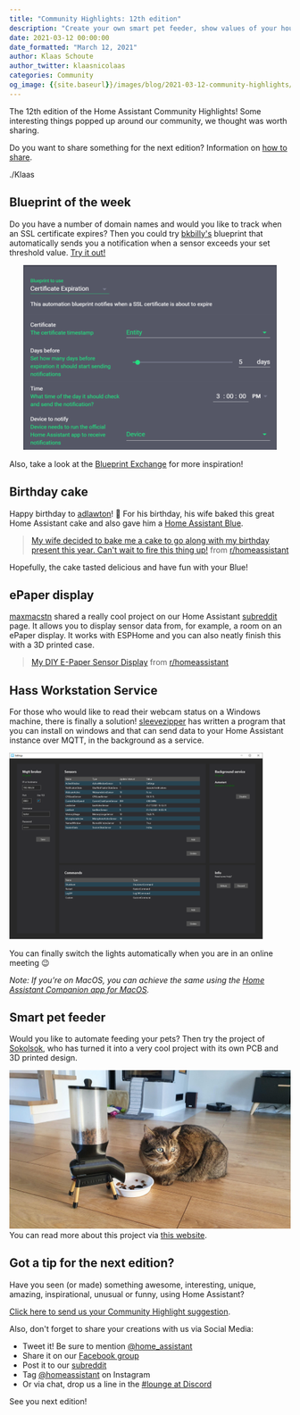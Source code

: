 ```yaml
---
title: "Community Highlights: 12th edition"
description: "Create your own smart pet feeder, show values of your house on an ePaper display and a delicious Home Assistant cake."
date: 2021-03-12 00:00:00
date_formatted: "March 12, 2021"
author: Klaas Schoute
author_twitter: klaasnicolaas
categories: Community
og_image: {{site.baseurl}}/images/blog/2021-03-12-community-highlights/social.png
---
```


The 12th edition of the Home Assistant Community Highlights! Some interesting
things popped up around our community, we thought was worth sharing.

Do you want to share something for the next edition?
Information on [how to share](#got-a-tip-for-the-next-edition).

./Klaas

## Blueprint of the week

Do you have a number of domain names and would you like to track when an SSL
certificate expires? Then you could try [bkbilly's](https://community.home-assistant.io/u/bkbilly)
blueprint that automatically sends you a notification when a sensor exceeds your set threshold value.
[Try it out!](https://community.home-assistant.io/t/certificate-expiration/280125)

<div style="margin:0 auto; text-align:center">
    <a href="https://community.home-assistant.io/t/certificate-expiration/280125" target="_blank">
        <img
            src='/images/blog/2021-03-12-community-highlights/blueprint.png'
            alt="How this blueprint works"
            style='border: 0;box-shadow: none;width:90%;'
        />
    </a>
</div>

Also, take a look at the [Blueprint Exchange][blueprints] for more inspiration!

## Birthday cake

Happy birthday to [adlawton](https://www.reddit.com/user/adlawton/)! 🥳 For his birthday,
his wife baked this great Home Assistant cake and also gave him a [Home Assistant Blue](/blue).

<blockquote class="reddit-card" data-card-created="1615556016"><a href="https://www.reddit.com/r/homeassistant/comments/lz5s6s/my_wife_decided_to_bake_me_a_cake_to_go_along/">My wife decided to bake me a cake to go along with my birthday present this year. Can't wait to fire this thing up!</a> from <a href="http://www.reddit.com/r/homeassistant">r/homeassistant</a></blockquote>
<script async src="{{site.baseurl}}//embed.redditmedia.com/widgets/platform.js" charset="UTF-8"></script>

Hopefully, the cake tasted delicious and have fun with your Blue!

## ePaper display

[maxmacstn](https://github.com/maxmacstn) shared a really cool project on our
Home Assistant [subreddit][reddit] page. It allows you to display sensor data from,
for example, a room on an ePaper display. It works with ESPHome and you can also neatly
finish this with a 3D printed case.

<object type="image/svg+xml" data="https://gh-card.dev/repos/maxmacstn/HA-ePaper-Display.svg?link_target=_blank"></object>

<blockquote class="reddit-card" data-card-created="1615556565"><a href="https://www.reddit.com/r/homeassistant/comments/lwp709/my_diy_epaper_sensor_display/">My DIY E-Paper Sensor Display</a> from <a href="http://www.reddit.com/r/homeassistant">r/homeassistant</a></blockquote>
<script async src="{{site.baseurl}}//embed.redditmedia.com/widgets/platform.js" charset="UTF-8"></script>

## Hass Workstation Service

For those who would like to read their webcam status on a Windows machine, there is
finally a solution! [sleevezipper](https://github.com/sleevezipper) has written a program
that you can install on windows and that can send data to your Home Assistant instance over
MQTT, in the background as a service.

<object type="image/svg+xml" data="https://gh-card.dev/repos/sleevezipper/hass-workstation-service.svg?link_target=_blank"></object>

<a href="https://github.com/sleevezipper" target="_blank">
    <img
        src='/images/blog/2021-03-12-community-highlights/workstation.png'
        alt="UI of the workstation service program on Windows"
        style='border: 0;box-shadow: none;width:90%;'
    />
</a>

You can finally switch the lights automatically when you are in an online meeting 😉

_Note: If you’re on MacOS, you can achieve the same using the [Home Assistant Companion app for MacOS][companion]._

## Smart pet feeder

Would you like to automate feeding your pets? Then try the project of
[Sokolsok](https://www.reddit.com/user/Sokolsok/), who has turned it into a very cool
project with its own PCB and 3D printed design.

<p class='img'>
  <a href="https://smartsolutions4home.com/ss4h-pf-pet-feeder/" target="_blank">
    <img
      src='/images/blog/2021-03-12-community-highlights/feeder.jpg'
      alt="How the smart pet feeder looks like"
      style='border: 0;box-shadow: none;'
      />
  </a>
  You can read more about this project via <a target="_blank" href="https://smartsolutions4home.com/ss4h-pf-pet-feeder/">this website</a>.
</p>

## Got a tip for the next edition?

Have you seen (or made) something awesome, interesting, unique, amazing,
inspirational, unusual or funny, using Home Assistant?

[Click here to send us your Community Highlight suggestion](/suggest-community-highlight).

Also, don't forget to share your creations with us via Social Media:

- Tweet it! Be sure to mention [@home_assistant][twitter]
- Share it on our [Facebook group][facebook-group]
- Post it to our [subreddit][reddit]
- Tag [@homeassistant][instagram] on Instagram
- Or via chat, drop us a line in the [#lounge at Discord][chat]

See you next edition!

[chat]: https://www.home-assistant.io/join-chat
[facebook-group]: https://www.facebook.com/groups/HomeAssistant/
[instagram]: https://www.instagram.com/homeassistant/
[reddit]: https://www.reddit.com/r/homeassistant
[twitter]: https://www.twitter.com/home_assistant
[blueprints]: https://community.home-assistant.io/c/blueprints-exchange
[companion]: https://companion.home-assistant.io